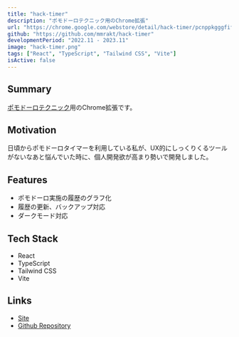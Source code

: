 ```yaml
---
title: "hack-timer"
description: "ポモドーロテクニック用のChrome拡張"
url: "https://chrome.google.com/webstore/detail/hack-timer/pcnppkgggfifkggfbikfacnheemmlbfa/related"
github: "https://github.com/mmrakt/hack-timer"
developmentPeriod: "2022.11 - 2023.11"
image: "hack-timer.png"
tags: ["React", "TypeScript", "Tailwind CSS", "Vite"]
isActive: false
---
```


## Summary
[ポモドーロテクニック](https://ja.wikipedia.org/wiki/%E3%83%9D%E3%83%A2%E3%83%89%E3%83%BC%E3%83%AD%E3%83%BB%E3%83%86%E3%82%AF%E3%83%8B%E3%83%83%E3%82%AF)用のChrome拡張です。

## Motivation
日頃からポモドーロタイマーを利用している私が、UX的にしっくりくるツールがないなあと悩んでいた時に、個人開発欲が高まり勢いで開発しました。

## Features
- ポモドーロ実施の履歴のグラフ化
- 履歴の更新、バックアップ対応
- ダークモード対応

## Tech Stack
- React
- TypeScript
- Tailwind CSS
- Vite

## Links
- [Site](https://chrome.google.com/webstore/detail/hack-timer/pcnppkgggfifkggfbikfacnheemmlbfa/related)
- [Github Repository](https://github.com/mmrakt/hack-timer)
